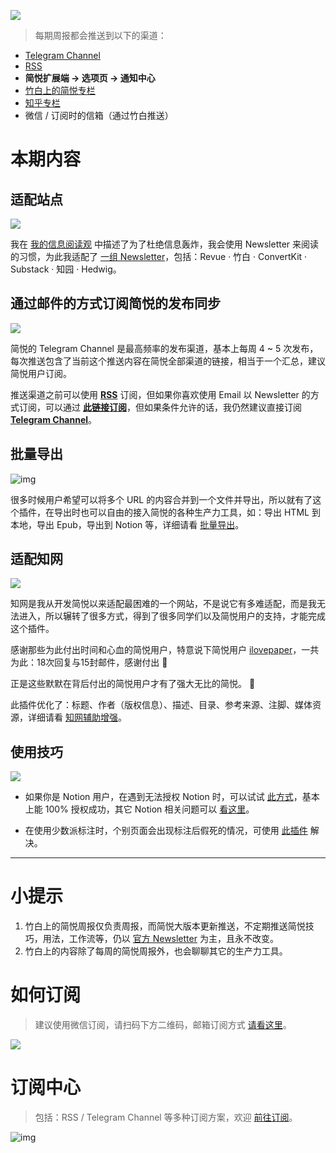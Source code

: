 ![](https://z3.ax1x.com/2021/11/25/oAVJSA.png)

> 每期周报都会推送到以下的渠道：

- [Telegram Channel](https://t.me/simpread/359)
- [RSS](https://rss.simpread.pro/feed)
- **简悦扩展端 → 选项页 → 通知中心**
- [竹白上的简悦专栏](https://simpread.zhubai.love)
- [知乎专栏](https://zhuanlan.zhihu.com/p/483664877)
- 微信 / 订阅时的信箱（通过竹白推送）

# 本期内容

## 适配站点

![](https://cdn.jsdelivr.net/gh/23784148/upload-images@main/simpered/notice/Site.png)

我在 [我的信息阅读观](https://simpread.zhubai.love/posts/2108219995183730688) 中描述了为了杜绝信息轰炸，我会使用 Newsletter 来阅读的习惯，为此我适配了 [一组 Newsletter](https://github.com/Kenshin/simpread/discussions/3533)，包括：Revue · 竹白 · ConvertKit · Substack · 知园 · Hedwig。

## 通过邮件的方式订阅简悦的发布同步

![](https://cdn.jsdelivr.net/gh/23784148/upload-images@main/simpered/notice/follow.it.png)

简悦的 Telegram Channel 是最高频率的发布渠道，基本上每周 4 ~ 5 次发布，每次推送包含了当前这个推送内容在简悦全部渠道的链接，相当于一个汇总，建议简悦用户订阅。

推送渠道之前可以使用 **[RSS](https://rss.simpread.pro/feed)** 订阅，但如果你喜欢使用 Email 以 Newsletter 的方式订阅，可以通过 **[此链接订阅](https://follow.it/simpread?action=followPub)**，但如果条件允许的话，我仍然建议直接订阅 **[Telegram Channel](https://t.me/simpread)**。

## 批量导出

![img](https://imgs.zhubai.love/8690788f1d5b4795a134b58ec797f5a1.png)

很多时候用户希望可以将多个 URL 的内容合并到一个文件并导出，所以就有了这个插件，在导出时也可以自由的接入简悦的各种生产力工具，如：导出 HTML 到本地，导出 Epub，导出到 Notion 等，详细请看 [批量导出](https://zhuanlan.zhihu.com/p/481352299)。

## 适配知网

![](https://imgs.zhubai.love/5caf855f7e4d47a2a4b97a222ba84d97.png)

知网是我从开发简悦以来适配最困难的一个网站，不是说它有多难适配，而是我无法进入，所以辗转了很多方式，得到了很多同学们以及简悦用户的支持，才能完成这个插件。

感谢那些为此付出时间和心血的简悦用户，特意说下简悦用户 [ilovepaper](https://github.com/Kenshin/simpread/discussions/2103#discussioncomment-2349356)，一共为此：18次回复与15封邮件，感谢付出 👏 

正是这些默默在背后付出的简悦用户才有了强大无比的简悦。 🙏

此插件优化了：标题、作者（版权信息）、描述、目录、参考来源、注脚、媒体资源，详细请看 [知网辅助增强](https://zhuanlan.zhihu.com/p/483027038)。

## 使用技巧

![](https://imgs.zhubai.love/7d29e65033b34ead945b64f1e96601ca.png)

- 如果你是 Notion 用户，在遇到无法授权 Notion 时，可以试试 [此方式](https://github.com/Kenshin/simpread/discussions/1773#discussioncomment-2345217)，基本上能 100% 授权成功，其它 Notion 相关问题可以 [看这里](https://github.com/Kenshin/simpread/discussions/1773)。

- 在使用少数派标注时，个别页面会出现标注后假死的情况，可使用 [此插件](https://github.com/Kenshin/simpread/issues/3490) 解决。

***

# 小提示

1. 竹白上的简悦周报仅负责周报，而简悦大版本更新推送，不定期推送简悦技巧，用法，工作流等，仍以 [官方 Newsletter](http://newsletter.simpread.pro/ ) 为主，且永不改变。
2. 竹白上的内容除了每周的简悦周报外，也会聊聊其它的生产力工具。

# 如何订阅

> 建议使用微信订阅，请扫码下方二维码，邮箱订阅方式 [请看这里](https://simpread.zhubai.love/)。

![](https://cdn.jsdelivr.net/gh/23784148/upload-images@main/simpered/notice/weekly@zhubai_small.png)

# 订阅中心

> 包括：RSS / Telegram Channel 等多种订阅方案，欢迎 [前往订阅](https://simpread.pro/subscribe)。

![img](https://imgs.zhubai.love/d0e806ddd44c42018b77780e3e0f1e64.png)